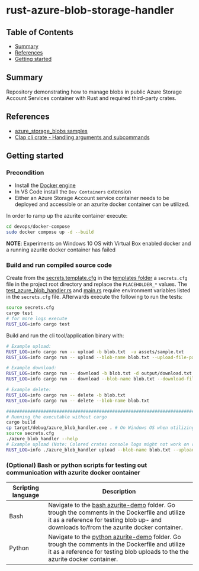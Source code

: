 # rust-azure-blob-storage-handler

## Table of Contents

- [Summary](#summary)
- [References](#references)
- [Getting started](#getting-started)

## Summary

Repository demonstrating how to manage blobs in public Azure Storage Account Services container with Rust and required third-party crates.

## References

- [azure_storage_blobs samples](https://github.com/Azure/azure-sdk-for-rust/tree/main/sdk/storage_blobs)
- [Clap cli crate - Handling arguments and subcommands](https://rust-cli-recommendations.sunshowers.io/handling-arguments.html)

## Getting started

### Precondition

- Install the [Docker engine](https://docs.docker.com/engine/install/)
- In VS Code install the `Dev Containers` extension
- Either an Azure Storage Account service container needs to be deployed and accessible or an azurite docker container can be utilized. 

In order to ramp up the azurite container execute:

```bash
cd devops/docker-compose
sudo docker compose up -d --build
```

**NOTE**: Experiments on Windows 10 OS with Virtual Box enabled docker and a running azurite docker container has failed

### Build and run compiled source code

Create from the [secrets.template.cfg](./templates/secrets.template.cfg) in the [templates folder](./templates/) a `secrets.cfg` file in the project root directory and replace the `PLACEHOLDER_*` values. The [test_azure_blob_handler.rs](./test/test_azure_blob_handler.rs) and [main.rs](./src/main.rs) require environment variables listed in the `secrets.cfg` file.
Afterwards execute the following to run the tests:

```bash
source secrets.cfg
cargo test
# for more logs execute
RUST_LOG=info cargo test
```

Build and run the cli tool/application binary with:

```bash
# Example upload: 
RUST_LOG=info cargo run -- upload -b blob.txt  -u assets/sample.txt
RUST_LOG=info cargo run -- upload --blob-name blob.txt --upload-file-path assets/sample.txt 

# Example download: 
RUST_LOG=info cargo run -- download -b blob.txt -d output/download.txt
RUST_LOG=info cargo run -- download --blob-name blob.txt --download-file-path "output/download.txt"

# Example delete: 
RUST_LOG=info cargo run -- delete -b blob.txt
RUST_LOG=info cargo run -- delete --blob-name blob.txt

#####################################################################################################################
# Running the executable without cargo  
cargo build
cp target/debug/azure_blob_handler.exe . # On Windows OS when utilizing Git Bash or WSL
source secrets.cfg
./azure_blob_handler --help
# Example upload (Note: Colored crates console logs might not work on certain terminals): 
RUST_LOG=info ./azure_blob_handler upload --blob-name blob.txt --upload-file-path assets/sample.txt 
```

### (Optional) Bash or python scripts for testing out communication with azurite docker container

| Scripting language | Description | 
|----------|----------|
| Bash | Navigate to the [bash azurite-demo](./devops/docker-compose/bash/) folder. Go trough the comments in the Dockerfile and utilize it as a reference for testing blob up- and downloads to/from the azurite docker container. | 
| Python | Navigate to the [python azurite-demo](./devops/docker-compose/python/) folder. Go trough the comments in the Dockerfile and utilize it as a reference for testing blob uploads to the the azurite docker container. | 
